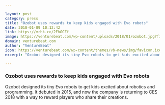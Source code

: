 ```yaml
---

layout: post
category: press
title: "Ozobot uses rewards to keep kids engaged with Evo robots"
date: 2018-01-09 10:12:42
link: https://vrhk.co/2FhGCZf
image: https://venturebeat.com/wp-content/uploads/2018/01/ozobot.jpg?fit=780%2C481&strip=all
domain: venturebeat.com
author: "VentureBeat"
icon: https://venturebeat.com/wp-content/themes/vb-news/img/favicon.ico
excerpt: "Ozobot designed its tiny Evo robots to get kids excited about robotics and programming. It debuted in 2015, and now the company is returning to CES 2018 with a way to reward players who share their creations."

---
```


### Ozobot uses rewards to keep kids engaged with Evo robots

Ozobot designed its tiny Evo robots to get kids excited about robotics and programming. It debuted in 2015, and now the company is returning to CES 2018 with a way to reward players who share their creations.